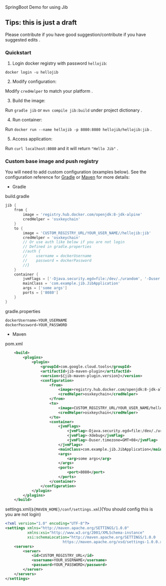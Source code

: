 SpringBoot Demo for using Jib

## Tips: this is just a draft 

Please contribute if you have good suggestion/contribute if you have suggested edits .

### Quickstart

1. Login docker registry with password `hellojib`:
 
```
docker login -u hellojib
```

2. Modify configuration:

Modify  `credHelper` to match your platform .

3. Build the image:

Run `gradle jib` or `mvn compile jib:build` under project dictionary .

4. Run container:

Run `docker run --name hellojib -p 8080:8080 hellojib/hellojib:jib` .

5. Access application:

Run `curl localhost:8080` and it will return `"Hello Jib"` .

### Custom base image and push registry

You will need to add custom configuration (examples below). See the configuration reference for [Gradle](https://github.com/GoogleContainerTools/jib/tree/master/jib-gradle-plugin#extended-usage) or  [Maven](https://github.com/GoogleContainerTools/jib/tree/master/jib-maven-plugin#extended-usage) for more details:

- Gradle

build.gradle

```gradle
jib {
    from {
        image = 'registry.hub.docker.com/openjdk:8-jdk-alpine'
        credHelper = 'osxkeychain'
    }
    to {
        image = 'CUSTOM_REGISTRY_URL/YOUR_USER_NAME//hellojib:jib'
        credHelper = 'osxkeychain'
        // Or use auth like below if you are not login
        // Defined in gradle.properties
        //auth {
        //    username = dockerUsername
        //    password = dockerPassword
        //}
    }
    container {
        jvmFlags = ['-Djava.security.egd=file:/dev/./urandom', '-Duser.timezone=GMT+08', '-Xdebug']
        mainClass = 'com.example.jib.JibApplication'
        args = ['some args']
        ports = ['8080']
    }
}
```

gradle.properties

```gradle
dockerUsername=YOUR_USERNAME
dockerPassword=YOUR_PASSWORD
```

- Maven 

pom.xml
 
```xml
    <build>
        <plugins>
            <plugin>
                <groupId>com.google.cloud.tools</groupId>
                <artifactId>jib-maven-plugin</artifactId>
                <version>${jib-maven-plugin.version}</version>
                <configuration>
                    <from>
                        <image>registry.hub.docker.com/openjdk:8-jdk-alpine</image>
                        <credHelper>osxkeychain</credHelper>
                    </from>
                    <to>
                        <image>CUSTOM_REGISTRY_URL/YOUR_USER_NAME/hellojib:jib</image>
                        <credHelper>osxkeychain</credHelper>
                    </to>
                    <container>
                        <jvmFlags>
                            <jvmFlag>-Djava.security.egd=file:/dev/./urandom</jvmFlag>
                            <jvmFlag>-Xdebug</jvmFlag>
                            <jvmFlag>-Duser.timezone=GMT+08</jvmFlag>
                        </jvmFlags>
                        <mainClass>com.example.jib.JibApplication</mainClass>
                        <args>
                            <arg>some args</arg>
                        </args>
                        <ports>
                            <port>8080</port>
                        </ports>
                    </container>
                </configuration>
            </plugin>
        </plugins>
    </build>
```

settings.xml(`${MAVEN_HOME}/conf/settings.xml`)(You should config this is you are not login)

```xml
<?xml version="1.0" encoding="UTF-8"?>
<settings xmlns="http://maven.apache.org/SETTINGS/1.0.0"
          xmlns:xsi="http://www.w3.org/2001/XMLSchema-instance"
          xsi:schemaLocation="http://maven.apache.org/SETTINGS/1.0.0
                          https://maven.apache.org/xsd/settings-1.0.0.xsd">
    <servers>
        <server>
            <id>CUSTOM_REGISTRY_URL</id>
            <username>YOUR_USERNAME</username>
            <password>YOUR_PASSWORD</password>
        </server>
    </servers>
</settings>
```